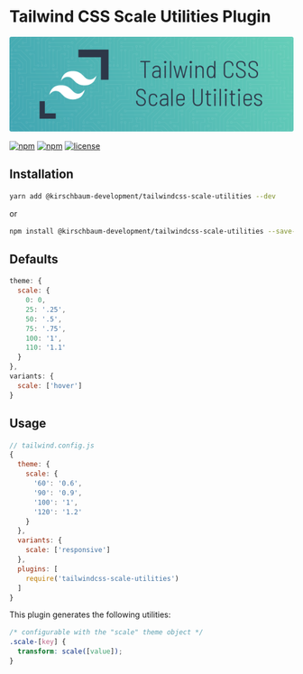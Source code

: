 # Tailwind CSS Scale Utilities Plugin

![](https://raw.githubusercontent.com/kirschbaum-development/tailwindcss-scale-utilities/dev/banner.png?token=AJHW5NJY5DEXJ3H7YZ4WUOS5MA3VC)

[![npm](https://img.shields.io/npm/v/@kirschbaum-development/tailwindcss-scale-utilities.svg)](https://www.npmjs.com/package/@kirschbaum-development/tailwindcss-scale-utilities)
[![npm](https://img.shields.io/npm/dt/@kirschbaum-development/tailwindcss-scale-utilities.svg)](https://www.npmjs.com/package/@kirschbaum-development/tailwindcss-scale-utilities)
[![license](https://img.shields.io/github/license/mashape/apistatus.svg)](https://www.npmjs.com/package/@kirschbaum-development/tailwindcss-scale-utilities)

## Installation

```bash
yarn add @kirschbaum-development/tailwindcss-scale-utilities --dev
```

or

```bash
npm install @kirschbaum-development/tailwindcss-scale-utilities --save-dev
```

## Defaults

```js
theme: {
  scale: {
    0: 0,
    25: '.25',
    50: '.5',
    75: '.75',
    100: '1',
    110: '1.1'
  }
},
variants: {
  scale: ['hover']
}
```

## Usage

```js
// tailwind.config.js
{
  theme: {
    scale: {
      '60': '0.6',
      '90': '0.9',
      '100': '1',
      '120': '1.2'
    }
  },
  variants: {
    scale: ['responsive']
  },
  plugins: [
    require('tailwindcss-scale-utilities')
  ]
}
```

This plugin generates the following utilities:

```css
/* configurable with the "scale" theme object */
.scale-[key] {
  transform: scale([value]);
}
```